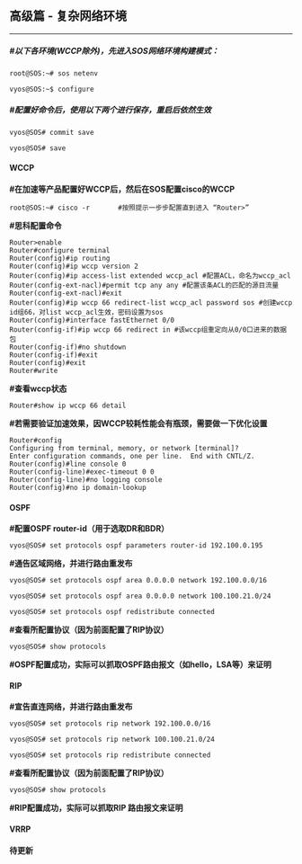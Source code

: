 ## 高级篇 - 复杂网络环境

---

##### **\#以下各环境\(WCCP除外\)，先进入SOS网络环境构建模式：**

```
root@SOS:~# sos netenv

vyos@SOS:~$ configure
```

##### **\#配置好命令后，使用以下两个进行保存，重启后依然生效**

```
vyos@SOS# commit save

vyos@SOS# save
```

#### WCCP

**\#在加速等产品配置好WCCP后，然后在SOS配置cisco的WCCP**

```
root@SOS:~# cisco -r       #按照提示一步步配置直到进入 “Router>”
```

**\#思科配置命令**

```
Router>enable
Router#configure terminal
Router(config)#ip routing
Router(config)#ip wccp version 2
Router(config)#ip access-list extended wccp_acl #配置ACL，命名为wccp_acl
Router(config-ext-nacl)#permit tcp any any #配置该条ACL的匹配的源目流量
Router(config-ext-nacl)#exit
Router(config)#ip wccp 66 redirect-list wccp_acl password sos #创建wccp id组66，对list wccp_acl生效，密码设置为sos
Router(config)#interface fastEthernet 0/0
Router(config-if)#ip wccp 66 redirect in #该wccp组重定向从0/0口进来的数据包
Router(config-if)#no shutdown
Router(config-if)#exit
Router(config)#exit
Router#write
```

**\#查看wccp状态**

```
Router#show ip wccp 66 detail
```

**\#若需要验证加速效果，因WCCP较耗性能会有瓶颈，需要做一下优化设置**

```
Router#config
Configuring from terminal, memory, or network [terminal]? 
Enter configuration commands, one per line.  End with CNTL/Z.
Router(config)#line console 0
Router(config-line)#exec-timeout 0 0
Router(config-line)#no logging console
Router(config)#no ip domain-lookup 

```

#### OSPF

**\#配置OSPF router-id（用于选取DR和BDR）**

`vyos@SOS# set protocols ospf parameters router-id 192.100.0.195`

**\#通告区域网络，并进行路由重发布**

```
vyos@SOS# set protocols ospf area 0.0.0.0 network 192.100.0.0/16

vyos@SOS# set protocols ospf area 0.0.0.0 network 100.100.21.0/24

vyos@SOS# set protocols ospf redistribute connected
```

**\#查看所配置协议（因为前面配置了RIP协议）**

`vyos@SOS# show protocols`

**\#OSPF配置成功，实际可以抓取OSPF路由报文（如hello，LSA等）来证明**

#### RIP

**\#宣告直连网络，并进行路由重发布**

```
vyos@SOS# set protocols rip network 192.100.0.0/16

vyos@SOS# set protocols rip network 100.100.21.0/24

vyos@SOS# set protocols rip redistribute connected
```

**\#查看所配置协议（因为前面配置了RIP协议）**

`vyos@SOS# show protocols`

**\#RIP配置成功，实际可以抓取RIP 路由报文来证明**

#### VRRP

**待更新**


